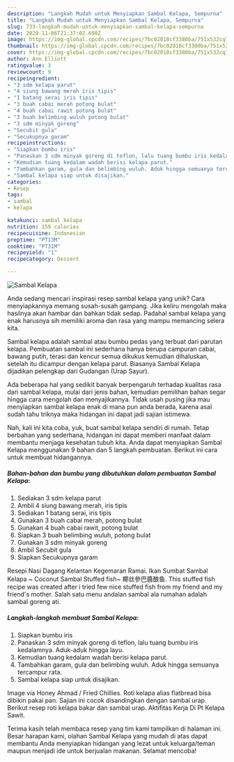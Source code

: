 ```yaml
---
description: "Langkah Mudah untuk Menyiapkan Sambal Kelapa, Sempurna"
title: "Langkah Mudah untuk Menyiapkan Sambal Kelapa, Sempurna"
slug: 733-langkah-mudah-untuk-menyiapkan-sambal-kelapa-sempurna
date: 2020-11-06T21:37:02.698Z
image: https://img-global.cpcdn.com/recipes/7bc02018cf3380ba/751x532cq70/sambal-kelapa-foto-resep-utama.jpg
thumbnail: https://img-global.cpcdn.com/recipes/7bc02018cf3380ba/751x532cq70/sambal-kelapa-foto-resep-utama.jpg
cover: https://img-global.cpcdn.com/recipes/7bc02018cf3380ba/751x532cq70/sambal-kelapa-foto-resep-utama.jpg
author: Ann Elliott
ratingvalue: 3
reviewcount: 9
recipeingredient:
- "3 sdm kelapa parut"
- "4 siung bawang merah iris tipis"
- "1 batang serai iris tipis"
- "3 buah cabai merah potong bulat"
- "4 buah cabai rawit potong bulat"
- "3 buah belimbing wuluh potong bulat"
- "3 sdm minyak goreng"
- "Secubit gula"
- "Secukupnya garam"
recipeinstructions:
- "Siapkan bumbu iris"
- "Panaskan 3 sdm minyak goreng di teflon, lalu tuang bumbu iris kedalamnya. Aduk-aduk hingga layu."
- "Kemudian tuang kedalam wadah berisi kelapa parut."
- "Tambahkan garam, gula dan belimbing wuluh. Aduk hingga semuanya tercampur rata."
- "Sambal kelapa siap untuk disajikan."
categories:
- Resep
tags:
- sambal
- kelapa

katakunci: sambal kelapa 
nutrition: 159 calories
recipecuisine: Indonesian
preptime: "PT13M"
cooktime: "PT31M"
recipeyield: "1"
recipecategory: Dessert

---
```



![Sambal Kelapa](https://img-global.cpcdn.com/recipes/7bc02018cf3380ba/751x532cq70/sambal-kelapa-foto-resep-utama.jpg)

Anda sedang mencari inspirasi resep sambal kelapa yang unik? Cara menyiapkannya memang susah-susah gampang. Jika keliru mengolah maka hasilnya akan hambar dan bahkan tidak sedap. Padahal sambal kelapa yang enak harusnya sih memiliki aroma dan rasa yang mampu memancing selera kita.

Sambal kelapa adalah sambal atau bumbu pedas yang terbuat dari parutan kelapa. Pembuatan sambal ini sederhana hanya berupa campuran cabai, bawang putih, terasi dan kencur semua dikukus kemudian dihaluskan, setelah itu dicampur dengan kelapa parut. Biasanya Sambal Kelapa dijadikan pelengkap dari Gudangan (Urap Sayur).

Ada beberapa hal yang sedikit banyak berpengaruh terhadap kualitas rasa dari sambal kelapa, mulai dari jenis bahan, kemudian pemilihan bahan segar hingga cara mengolah dan menyajikannya. Tidak usah pusing jika mau menyiapkan sambal kelapa enak di mana pun anda berada, karena asal sudah tahu triknya maka hidangan ini dapat jadi sajian istimewa.


Nah, kali ini kita coba, yuk, buat sambal kelapa sendiri di rumah. Tetap berbahan yang sederhana, hidangan ini dapat memberi manfaat dalam membantu menjaga kesehatan tubuh kita. Anda dapat menyiapkan Sambal Kelapa menggunakan 9 bahan dan 5 langkah pembuatan. Berikut ini cara untuk membuat hidangannya.

<!--inarticleads1-->

##### Bahan-bahan dan bumbu yang dibutuhkan dalam pembuatan Sambal Kelapa:

1. Sediakan 3 sdm kelapa parut
1. Ambil 4 siung bawang merah, iris tipis
1. Sediakan 1 batang serai, iris tipis
1. Gunakan 3 buah cabai merah, potong bulat
1. Gunakan 4 buah cabai rawit, potong bulat
1. Siapkan 3 buah belimbing wuluh, potong bulat
1. Gunakan 3 sdm minyak goreng
1. Ambil Secubit gula
1. Siapkan Secukupnya garam


Resepi Nasi Dagang Kelantan Kegemaran Ramai. Ikan Sumbat Sambal Kelapa ~ Coconut Sambal Stuffed fish~ 椰丝參巴醬酿鱼. This stuffed fish recipe was created after i tried few nice stuffed fish from my friend and my friend&#39;s mother. Salah satu menu andalan sambal ala rumahan adalah sambal goreng ati. 

<!--inarticleads2-->

##### Langkah-langkah membuat Sambal Kelapa:

1. Siapkan bumbu iris
1. Panaskan 3 sdm minyak goreng di teflon, lalu tuang bumbu iris kedalamnya. Aduk-aduk hingga layu.
1. Kemudian tuang kedalam wadah berisi kelapa parut.
1. Tambahkan garam, gula dan belimbing wuluh. Aduk hingga semuanya tercampur rata.
1. Sambal kelapa siap untuk disajikan.


Image via Honey Ahmad / Fried Chillies. Roti kelapa alias flatbread bisa dibikin pakai pan. Sajian ini cocok disandingkan dengan sambal urap. Berikut resep roti kelapa bakar dan sambal urap. Aktifitas Kerja Di Pt Kelapa Sawit. 

Terima kasih telah membaca resep yang tim kami tampilkan di halaman ini. Besar harapan kami, olahan Sambal Kelapa yang mudah di atas dapat membantu Anda menyiapkan hidangan yang lezat untuk keluarga/teman maupun menjadi ide untuk berjualan makanan. Selamat mencoba!
